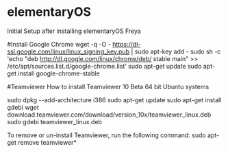 # elementaryOS
Initial Setup after installing elementaryOS Freya

#Install Google Chrome
wget -q -O - https://dl-ssl.google.com/linux/linux_signing_key.pub | sudo apt-key add -
sudo sh -c 'echo "deb http://dl.google.com/linux/chrome/deb/ stable main" >> /etc/apt/sources.list.d/google-chrome.list'
sudo apt-get update
sudo apt-get install google-chrome-stable

#Teamviewer
How to install Teamviewer 10 Beta 64 bit Ubuntu systems

 sudo dpkg --add-architecture i386
 sudo apt-get update
 sudo apt-get install gdebi
 wget download.teamviewer.com/download/version_10x/teamviewer_linux.deb
 sudo gdebi teamviewer_linux.deb
 
To remove or un-install Teamviewer, run the following command:
 sudo apt-get remove teamviewer*
